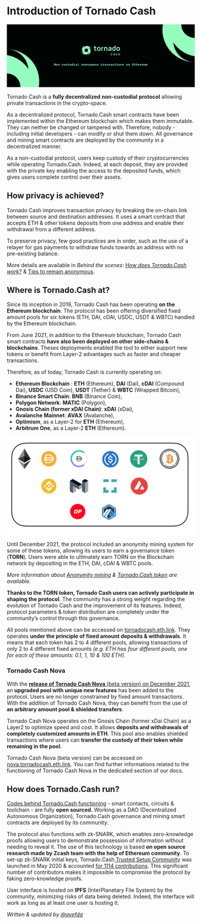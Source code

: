 # Introduction of Tornado Cash

![](.gitbook/assets/image.png)

Tornado Cash is a **fully decentralized** **non-custodial** **protocol** allowing private transactions in the crypto-space.

As a decentralized protocol, Tornado.Cash smart contracts have been implemented within the Ethereum blockchain which makes them immutable. They can neither be changed or tampered with. Therefore, nobody - including initial developers - can modify or shut them down. All governance and mining smart contracts are deployed by the community in a decentralized manner.

As a non-custodial protocol, users keep custody of their cryptocurrencies while operating Tornado.Cash. Indeed, at each deposit, they are provided with the private key enabling the access to the deposited funds, which gives users complete control over their assets.

## How privacy is achieved?

Tornado Cash improves transaction privacy by breaking the on-chain link between source and destination addresses. It uses a smart contract that accepts ETH & other tokens deposits from one address and enable their withdrawal from a different address.

To preserve privacy, few good practices are in order, such as the use of a relayer for gas payments to withdraw funds towards an address with no pre-existing balance.

More details are available in _Behind the scenes:_ [_How does Tornado.Cash work?_](general/how-does-tornado.cash-work.md) & [Tips to remain anonymous](general/tips-to-remain-anonymous.md).

## Where is Tornado.Cash at?

Since its inception in 2019, Tornado Cash has been operating **on the Ethereum blockchain**. The protocol has been offering diversified fixed amount pools for six tokens (ETH, DAI, cDAI, USDC, USDT & WBTC) handled by the Ethereum blockchain.

From June 2021, in addition to the Ethereum blockchain, Tornado Cash smart contracts **have also been deployed on other side-chains & blockchains**. Theses deployments enabled the tool to either support new tokens or benefit from Layer-2 advantages such as faster and cheaper transactions.

Therefore, as of today, Tornado Cash is currently operating on:

* **Ethereum Blockchain** : **ETH** (Ethereum), **DAI** (Dai), **cDAI** (Compound Dai), **USDC** (USD Coin), **USDT** (Tether) & **WBTC** (Wrapped Bitcoin),
* **Binance Smart Chain**: **BNB** (Binance Coin),
* **Polygon Network**: **MATIC** (Polygon),
* **Gnosis Chain (former xDAI Chain)**: **xDAI** (xDai),
* **Avalanche Mainnet**: **AVAX** (Avalanche),
* **Optimism**, as a Layer-2 for **ETH** (Ethereum),
* **Arbitrum One**, as a Layer-2 **ETH** (Ethereum).

![](.gitbook/assets/logos.png)

Until December 2021, the protocol included an anonymity mining system for some of these tokens, allowing its users to earn a governance token (**TORN**). Users were able to ultimately earn TORN on the Blockchain network by depositing in the ETH, DAI, cDAI & WBTC pools.

_More information about_ [_Anonymity mining_](tornado-cash-classic/anonymity-mining.md) _&_ [_Tornado.Cash token_](general/torn.md) _are available._

**Thanks to the TORN token, Tornado Cash users can actively participate in shaping the protocol**. The community has a strong weight regarding the evolution of Tornado Cash and the improvement of its features. Indeed, protocol parameters & token distribution are completely under the community’s control through this governance.

All pools mentioned above can be accessed on [tornadocash.eth.link](https://tornadocash.eth.link). They operates **under the principle of fixed amount deposits & withdrawals**. It means that each token has 2 to 4 different pools, allowing transactions of only 2 to 4 different fixed amounts _(e.g. ETH has four different pools, one for each of these amounts: 0.1, 1, 10 & 100 ETH)_.

### Tornado Cash Nova

With the [**release of Tornado Cash Nova** (beta version) on December 2021](https://tornado-cash.medium.com/tornado-cash-introduces-arbitrary-amounts-shielded-transfers-8df92d93c37c), an **upgraded pool with unique new features** has been added to the protocol. Users are no longer constrained by fixed amount transactions. With the addition of Tornado Cash Nova, they can benefit from the use of **an arbitrary amount pool & shielded transfers**.

Tornado Cash Nova operates on the Gnosis Chain (former xDai Chain) as a Layer2 to optimize speed and cost. It allows **deposits and withdrawals of completely customized amounts in ETH**. This pool also enables shielded transactions where users can **transfer the custody of their token while remaining in the pool**.

Tornado Cash Nova (beta version) can be accessed on [nova.tornadocash.eth.link](https://nova.tornadocash.eth.link). You can find further informations related to the functioning of Tornado Cash Nova in the dedicated section of our docs.

## How does Tornado.Cash run?

[Codes behind Tornado.Cash functioning](https://github.com/tornadocash) - smart contacts, circuits & toolchain - are fully **open sourced.** Working as a DAO (Decentralized Autonomous Organization), Tornado.Cash governance and mining smart contracts are deployed by its community.

The protocol also functions with zk-SNARK, which enables zero-knowledge proofs allowing users to demonstrate possession of information without needing to reveal it. The use of this technology is based **on open source research made by Zcash team with the help of Ethereum community**. To set-up zk-SNARK initial keys, Tornado.Cash[ Trusted Setup Community](https://tornado-cash.medium.com/tornado-cash-trusted-setup-ceremony-b846e1e00be1) was launched in May 2020 & accounted [for 1114 contributions](https://tornado-cash.medium.com/the-biggest-trusted-setup-ceremony-in-the-world-3c6ab9c8fffa). This significant number of contributors makes it impossible to compromise the protocol by faking zero-knowledge proofs.

User interface is hosted on **IPFS** (InterPlanetary File System) by the community, minimizing risks of data being deleted. Indeed, the interface will work as long as at least one user is hosting it.

_Written & updated by_ [_@ayefda_](https://torn.community/u/ayefda)
